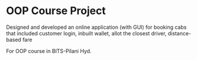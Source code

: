 # OOP Course Project
Designed and developed an online application (with GUI) for booking cabs that included customer login, inbuilt wallet, allot the closest driver, distance-based
fare 

For OOP course in BITS-Pilani Hyd.
